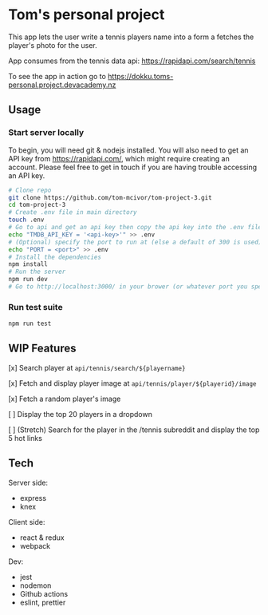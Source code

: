 # Tom's personal project

This app lets the user write a tennis players name into a form a fetches the player's photo for the user.

App consumes from the tennis data api: https://rapidapi.com/search/tennis

To see the app in action go to https://dokku.toms-personal.project.devacademy.nz

## Usage
### Start server locally
To begin, you will need git & nodejs installed. You will also need to get an API key from https://rapidapi.com/, which might require creating an account. Please feel free to get in touch if you are having trouble accessing an API key.

```bash
# Clone repo
git clone https://github.com/tom-mcivor/tom-project-3.git
cd tom-project-3
# Create .env file in main directory
touch .env
# Go to api and get an api key then copy the api key into the .env file
echo "TMDB_API_KEY = '<api-key>'" >> .env
# (Optional) specify the port to run at (else a default of 300 is used)
echo "PORT = <port>" >> .env
# Install the dependencies
npm install
# Run the server
npm run dev
# Go to http://localhost:3000/ in your brower (or whatever port you specified)
```

### Run test suite
```bash
npm run test
```

## WIP Features
[x] Search player at `api/tennis/search/${playername}`

[x] Fetch and display player image at `api/tennis/player/${playerid}/image`

[x] Fetch a random player's image

[ ] Display the top 20 players in a dropdown

[ ] (Stretch) Search for the player in the /tennis subreddit and display the top 5 hot links


## Tech
Server side:
* express
* knex

Client side:
* react & redux
* webpack

Dev:
* jest
* nodemon
* Github actions
* eslint, prettier
